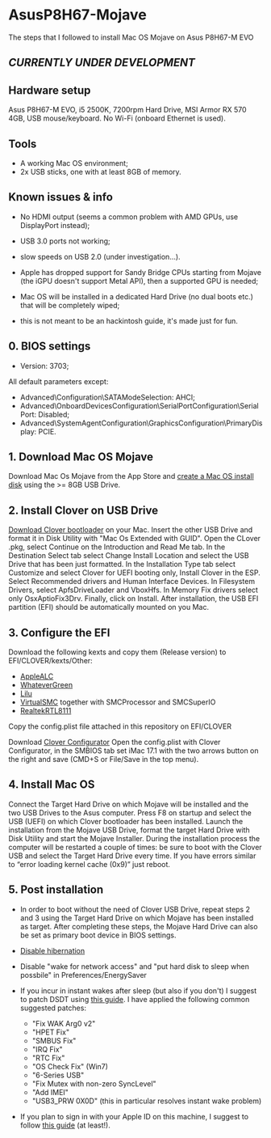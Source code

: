 # AsusP8H67-Mojave
The steps that I followed to install Mac OS Mojave on Asus P8H67-M EVO

## **_CURRENTLY UNDER DEVELOPMENT_**


## Hardware setup
Asus P8H67-M EVO, i5 2500K, 7200rpm Hard Drive, MSI Armor RX 570 4GB, USB mouse/keyboard. No Wi-Fi (onboard Ethernet is used).

## Tools
- A working Mac OS environment;
- 2x USB sticks, one with at least 8GB of memory.

## Known issues & info
- No HDMI output (seems a common problem with AMD GPUs, use DisplayPort instead);
- USB 3.0 ports not working;
- slow speeds on USB 2.0 (under investigation...).

- Apple has dropped support for Sandy Bridge CPUs starting from Mojave (the iGPU doesn't support Metal API), then a supported GPU is needed;
- Mac OS will be installed in a dedicated Hard Drive (no dual boots etc.) that will be completely wiped;
- this is not meant to be an hackintosh guide, it's made just for fun.

## 0. BIOS settings

- Version: 3703;
 
 All default parameters except:
 
 - Advanced\Configuration\SATAModeSelection: AHCI;
 - Advanced\OnboardDevicesConfiguration\SerialPortConfiguration\SerialPort: Disabled;
 - Advanced\SystemAgentConfiguration\GraphicsConfiguration\PrimaryDisplay: PCIE.
 
## 1. Download Mac OS Mojave

Download Mac Os Mojave from the App Store and [create a Mac OS install disk](https://support.apple.com/hr-hr/HT201372) using the >= 8GB USB Drive.

## 2. Install Clover on USB Drive

[Download Clover bootloader](https://sourceforge.net/projects/cloverefiboot/) on your Mac. Insert the other USB Drive and format it in Disk Utility with "Mac Os Extended with GUID".
Open the CLover .pkg, select Continue on the Introduction and Read Me tab. In the Destination Select tab select Change Install Location and select the USB Drive that has been just formatted. In the Installation Type tab select Customize and select Clover for UEFI booting only, Install Clover in the ESP. Select Recommended drivers and Human Interface Devices. In Filesystem Drivers, select ApfsDriveLoader and VboxHfs. In Memory Fix drivers select only OsxAptioFix3Drv. Finally, click on Install.
After installation, the USB EFI partition (EFI) should be automatically mounted on you Mac.

## 3. Configure the EFI

Download the following kexts and copy them (Release version) to EFI/CLOVER/kexts/Other:
- [AppleALC](https://github.com/acidanthera/applealc/releases)
- [WhateverGreen](https://github.com/acidanthera/WhateverGreen/releases)
- [Lilu](https://github.com/acidanthera/lilu/releases)
- [VirtualSMC](https://github.com/acidanthera/VirtualSMC/releases) together with SMCProcessor and SMCSuperIO
- [RealtekRTL8111](https://github.com/Mieze/RTL8111_driver_for_OS_X)

Copy the config.plist file attached in this repository on EFI/CLOVER

Download [Clover Configurator](https://mackie100projects.altervista.org/download-clover-configurator/)
Open the config.plist with Clover Configurator, in the SMBIOS tab set iMac 17.1 with the two arrows button on the right and save (CMD+S or File/Save in the top menu).

## 4. Install Mac OS

Connect the Target Hard Drive on which Mojave will be installed and the two USB Drives to the Asus computer. Press F8 on startup and select the USB (UEFI) on which Clover bootloader has been installed. Launch the installation from the Mojave USB Drive, format the target Hard Drive with Disk Utility and start the Mojave Installer. During the installation process the computer will be restarted a couple of times: be sure to boot with the Clover USB and select the Target Hard Drive every time. If you have errors similar to  “error loading kernel cache (0x9)” just reboot.

## 5. Post installation

- In order to boot without the need of Clover USB Drive, repeat steps 2 and 3 using the Target Hard Drive on which Mojave has been installed as target. After completing these steps, the Mojave Hard Drive can also be set as primary boot device in BIOS settings.

- [Disable hibernation](https://osxlatitude.com/forums/topic/9966-how-do-i-disable-hibernation-for-sleep/
)
- Disable "wake for network access" and "put hard disk to sleep when possbile" in Preferences/EnergySaver

- If you incur in instant wakes after sleep (but also if you don't) I suggest to patch DSDT using [this guide](https://www.tonymacx86.com/threads/guide-patching-laptop-dsdt-ssdts.152573/).
I have applied the following common suggested patches:
  - "Fix WAK Arg0 v2"
  - "HPET Fix"
  - "SMBUS Fix"
  - "IRQ Fix"
  - "RTC Fix"
  - "OS Check Fix" (Win7)
  - "6-Series USB"
  - "Fix Mutex with non-zero SyncLevel"
  - "Add IMEI"
  - "USB3_PRW 0X0D" (this in particular resolves instant wake problem)

- If you plan to sign in with your Apple ID on this machine, I suggest to follow [this guide](https://www.tonymacx86.com/threads/an-idiots-guide-to-imessage.196827/) (at least!).



